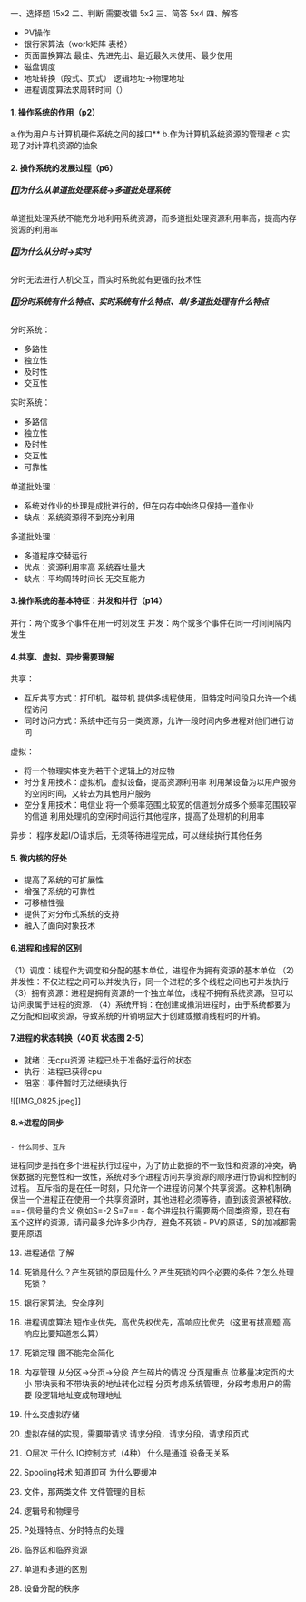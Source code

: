 一、选择题 15x2
二、判断 需要改错 5x2
三、简答 5x4
四、解答 
- PV操作
- 银行家算法（work矩阵 表格）
- 页面置换算法 最佳、先进先出、最近最久未使用、最少使用
- 磁盘调度
- 地址转换（段式、页式） 逻辑地址->物理地址
- 进程调度算法求周转时间（）


#### 1. **操作系统的作用**（p2）
a.作为用户与计算机硬件系统之间的接口**
b.作为计算机系统资源的管理者
c.实现了对计算机资源的抽象

#### 2. 操作系统的发展过程（p6）
##### 1️⃣为什么从单道批处理系统->多道批处理系统
单道批处理系统不能充分地利用系统资源，而多道批处理资源利用率高，提高内存资源的利用率
##### 2️⃣为什么从分时->实时
分时无法进行人机交互，而实时系统就有更强的技术性
##### 3️⃣分时系统有什么特点、实时系统有什么特点、单/多道批处理有什么特点
分时系统：
- 多路性
- 独立性
- 及时性
- 交互性

实时系统：
- 多路信
- 独立性
- 及时性
- 交互性
- 可靠性

单道批处理：
- 系统对作业的处理是成批进行的，但在内存中始终只保持一道作业
- 缺点：系统资源得不到充分利用

多道批处理：
- 多道程序交替运行
- 优点：资源利用率高 系统吞吐量大
- 缺点：平均周转时间长 无交互能力


#### 3.操作系统的基本特征：并发和并行（p14）
并行：两个或多个事件在用一时刻发生
并发：两个或多个事件在同一时间间隔内发生


#### 4.共享、虚拟、异步需要理解
共享：
- 互斥共享方式：打印机，磁带机 提供多线程使用，但特定时间段只允许一个线程访问
- 同时访问方式：系统中还有另一类资源，允许一段时间内多进程对他们进行访问

虚拟：
- 将一个物理实体变为若干个逻辑上的对应物
- 时分复用技术：虚拟机，虚拟设备，提高资源利用率 利用某设备为以用户服务的空闲时间，又转去为其他用户服务
- 空分复用技术：电信业 将一个频率范围比较宽的信道划分成多个频率范围较窄的信道 利用处理机的空闲时间运行其他程序，提高了处理机的利用率

异步：
	程序发起I/O请求后，无须等待进程完成，可以继续执行其他任务


#### 5. 微内核的好处
- 提高了系统的可扩展性
- 增强了系统的可靠性
- 可移植性强
- 提供了对分布式系统的支持
- 融入了面向对象技术



#### 6.进程和线程的区别	
（1）调度：线程作为调度和分配的基本单位，进程作为拥有资源的基本单位
（2）并发性：不仅进程之间可以并发执行，同一个进程的多个线程之间也可并发执行
（3）拥有资源：进程是拥有资源的一个独立单位，线程不拥有系统资源，但可以访问隶属于进程的资源.
（4）系统开销：在创建或撤消进程时，由于系统都要为之分配和回收资源，导致系统的开销明显大于创建或撤消线程时的开销。




#### 7.进程的状态转换（40页 状态图 2-5）
 - 就绪：无cpu资源 进程已处于准备好运行的状态
 - 执行：进程已获得cpu
 - 阻塞：事件暂时无法继续执行

![[IMG_0825.jpeg]]


#### 8.⭐进程的同步 
	- 什么同步、互斥
   进程同步是指在多个进程执行过程中，为了防止数据的不一致性和资源的冲突，确保数据的完整性和一致性，系统对多个进程访问共享资源的顺序进行协调和控制的过程。
   互斥指的是在任一时刻，只允许一个进程访问某个共享资源。这种机制确保当一个进程正在使用一个共享资源时，其他进程必须等待，直到该资源被释放。
	==- 信号量的含义 例如S=-2 S=7==
	- 每个进程执行需要两个同类资源，现在有五个这样的资源，请问最多允许多少内存，避免不死锁
	- PV的原语，S的加减都需要用原语

13. 进程通信 了解

14. 死锁是什么？产生死锁的原因是什么？产生死锁的四个必要的条件？怎么处理死锁？


15. 银行家算法，安全序列


16. 进程调度算法 短作业优先，高优先权优先，高响应比优先（这里有拔高题 高响应比要知道怎么算）
17. 死锁定理 图不能完全简化
18. 内存管理 从分区->分页->分段 产生碎片的情况 分页是重点 位移量决定页的大小 带块表和不带块表的地址转化过程 分页考虑系统管理，分段考虑用户的需要 段逻辑地址变成物理地址
19. 什么交虚拟存储
20. 虚拟存储的实现，需要带请求 请求分段，请求分段，请求段页式
21. IO层次 干什么 IO控制方式（4种） 什么是通道 设备无关系
22. Spooling技术 知道即可 为什么要缓冲
23. 文件，那两类文件 文件管理的目标
24. 逻辑号和物理号
25. P处理特点、分时特点的处理
26. 临界区和临界资源
27. 单道和多道的区别
28. 设备分配的秩序